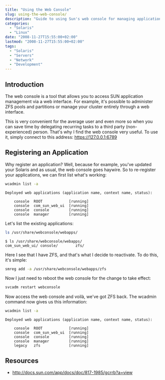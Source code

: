```yaml
---
title: "Using the Web Console"
slug: using-the-web-console/
description: "Guide to using Sun's web console for managing applications through a web interface"
categories:
  - "Solaris"
  - "Linux"
date: "2008-11-27T15:55:00+02:00"
lastmod: "2008-11-27T15:55:00+02:00"
tags:
  - "Solaris"
  - "Servers"
  - "Network"
  - "Development"
---
```


## Introduction

The web console is a tool that allows you to access SUN application management via a web interface. For example, it's possible to administer ZFS pools and partitions or manage your cluster entirely through a web interface.

This is very convenient for the average user and even more so when you can save time by delegating recurring tasks to a third party (non-experienced) person. That's why I find the web console very useful. To use it, simply connect to this address: https://127.0.0.1:6789

## Registering an Application

Why register an application? Well, because for example, you've updated your Solaris and as usual, the web console goes haywire. So to re-register your applications, we can first list what's working:

```bash
wcadmin list -a
```

```
Deployed web applications (application name, context name, status):

    console  ROOT            [running]
    console  com_sun_web_ui  [running]
    console  console         [running]
    console  manager         [running]
```

Let's list the existing applications:

```bash
ls /usr/share/webconsole/webapps/
```

```
$ ls /usr/share/webconsole/webapps/
com_sun_web_ui/ console/        zfs/
```

Here I see that I have ZFS, and that's what I decide to reactivate. To do this, it's simple:

```bash
smreg add -a /usr/share/webconsole/webapps/zfs
```

Now I just need to reboot the web console for the change to take effect:

```bash
svcadm restart webconsole
```

Now access the web console and voilà, we've got ZFS back. The wcadmin command now gives us this information:

```bash
wcadmin list -a
```

```
Deployed web applications (application name, context name, status):

    console  ROOT            [running]
    console  com_sun_web_ui  [running]
    console  console         [running]
    console  manager         [running]
    legacy   zfs             [running]
```

## Resources
- http://docs.sun.com/app/docs/doc/817-1985/gcrrb?a=view
